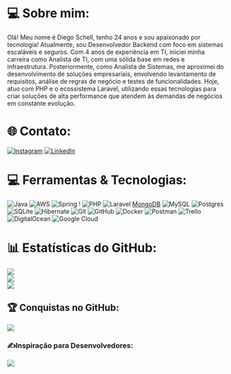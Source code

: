 # 💻 Sobre mim:

Olá! Meu nome é Diego Schell, tenho 24 anos e sou apaixonado por tecnologia! Atualmente, sou Desenvolvedor Backend com foco em sistemas escaláveis e seguros. Com 4 anos de experiência em TI, iniciei minha carreira como Analista de TI, com uma sólida base em redes e infraestrutura. Posteriormente, como Analista de Sistemas, me aproximei do desenvolvimento de soluções empresariais, envolvendo levantamento de requisitos, análise de regras de negócio e testes de funcionalidades. Hoje, atuo com PHP e o ecossistema Laravel, utilizando essas tecnologias para criar soluções de alta performance que atendem às demandas de negócios em constante evolução.


# 🌐 Contato:
[![Instagram](https://img.shields.io/badge/Instagram-%23E4405F.svg?logo=Instagram&logoColor=white)](https://instagram.com/Schellz_) [![LinkedIn](https://img.shields.io/badge/LinkedIn-%230077B5.svg?logo=linkedin&logoColor=white)](https://www.linkedin.com/in/schellz/) 

# 💻 Ferramentas & Tecnologias:
![Java](https://img.shields.io/badge/java-%23ED8B00.svg?style=for-the-badge&logo=openjdk&logoColor=white) ![AWS](https://img.shields.io/badge/AWS-%23FF9900.svg?style=for-the-badge&logo=amazon-aws&logoColor=white) ![Spring](https://img.shields.io/badge/spring-%236DB33F.svg?style=for-the-badge&logo=spring&logoColor=white) !
![PHP](https://img.shields.io/badge/php-%23777BB4.svg?style=for-the-badge&logo=php&logoColor=white) ![Laravel](https://img.shields.io/badge/laravel-%23FF2D20.svg?style=for-the-badge&logo=laravel&logoColor=white)
[MongoDB](https://img.shields.io/badge/MongoDB-%234ea94b.svg?style=for-the-badge&logo=mongodb&logoColor=white) ![MySQL](https://img.shields.io/badge/mysql-4479A1.svg?style=for-the-badge&logo=mysql&logoColor=white) ![Postgres](https://img.shields.io/badge/postgres-%23316192.svg?style=for-the-badge&logo=postgresql&logoColor=white) ![SQLite](https://img.shields.io/badge/sqlite-%2307405e.svg?style=for-the-badge&logo=sqlite&logoColor=white) ![Hibernate](https://img.shields.io/badge/Hibernate-59666C?style=for-the-badge&logo=Hibernate&logoColor=white) ![Git](https://img.shields.io/badge/git-%23F05033.svg?style=for-the-badge&logo=git&logoColor=white) ![GitHub](https://img.shields.io/badge/github-%23121011.svg?style=for-the-badge&logo=github&logoColor=white) ![Docker](https://img.shields.io/badge/docker-%230db7ed.svg?style=for-the-badge&logo=docker&logoColor=white) ![Postman](https://img.shields.io/badge/Postman-FF6C37?style=for-the-badge&logo=postman&logoColor=white) ![Trello](https://img.shields.io/badge/Trello-%23026AA7.svg?style=for-the-badge&logo=Trello&logoColor=white) ![DigitalOcean](https://img.shields.io/badge/DigitalOcean-%230167ff.svg?style=for-the-badge&logo=digitalOcean&logoColor=white) ![Google Cloud](https://img.shields.io/badge/GoogleCloud-%234285F4.svg?style=for-the-badge&logo=google-cloud&logoColor=white)
# 📊 Estatísticas do GitHub:
![](https://github-readme-stats.vercel.app/api?username=Schellz&theme=tokyonight&hide_border=false&include_all_commits=true&count_private=true)<br/>
![](https://github-readme-streak-stats.herokuapp.com/?user=Schellz&theme=tokyonight&hide_border=false)<br/>
![](https://github-readme-stats.vercel.app/api/top-langs/?username=Schellz&theme=tokyonight&hide_border=false&include_all_commits=true&count_private=true&layout=compact)

## 🏆 Conquistas no GitHub:
![](https://github-profile-trophy.vercel.app/?username=Schellz&theme=tokyonight&no-frame=false&no-bg=false&margin-w=4)

### ✍️Inspiração para Desenvolvedores:
![](https://quotes-github-readme.vercel.app/api?type=vetical&theme=tokyonight)





